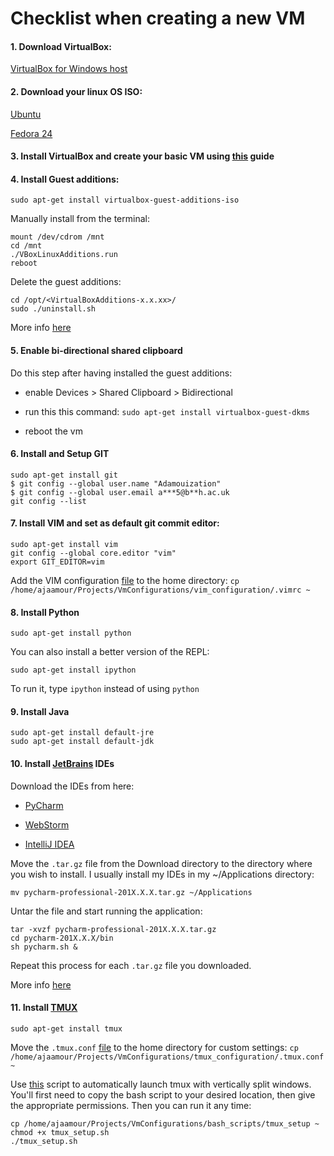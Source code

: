 # Checklist when creating a new VM

#### 1. Download VirtualBox:
[VirtualBox for Windows host](https://www.virtualbox.org/wiki/Downloads)


#### 2. Download your linux OS ISO:
[Ubuntu](https://www.ubuntu.com/download/desktop)

[Fedora 24](http://www.tejasbarot.com/2016/06/22/download-fedora-24-final-cd-dvd-iso-32-bit-x86_64/)


#### 3. Install VirtualBox and create your basic VM using [this](https://www.wikihow.com/Install-Ubuntu-on-VirtualBox) guide


#### 4. Install Guest additions:

`sudo apt-get install virtualbox-guest-additions-iso`

Manually install from the terminal:

```
mount /dev/cdrom /mnt
cd /mnt
./VBoxLinuxAdditions.run
reboot
```

Delete the guest additions:

```
cd /opt/<VirtualBoxAdditions-x.x.xx>/
sudo ./uninstall.sh
```

More info [here](https://askubuntu.com/a/22745)


#### 5. Enable bi-directional shared clipboard

Do this step after having installed the guest additions:

* enable Devices > Shared Clipboard > Bidirectional

* run this this command: `sudo apt-get install virtualbox-guest-dkms`

* reboot the vm


#### 6. Install and Setup **GIT**

```
sudo apt-get install git
$ git config --global user.name "Adamouization"
$ git config --global user.email a***5@b**h.ac.uk
git config --list
```


#### 7. Install VIM and set as default git commit editor:

```
sudo apt-get install vim
git config --global core.editor "vim"
export GIT_EDITOR=vim
```

Add the VIM configuration [file](https://github.com/Adamouization/vm-configurations/blob/master/vim_configuration/.vimrc) to the home directory: `cp /home/ajaamour/Projects/VmConfigurations/vim_configuration/.vimrc ~`


#### 8. Install Python

`sudo apt-get install python`

You can also install a better version of the REPL:

`sudo apt-get install ipython`

To run it, type `ipython` instead of using `python`


#### 9. Install Java

```
sudo apt-get install default-jre
sudo apt-get install default-jdk
```


#### 10. Install [JetBrains](https://www.jetbrains.com/) IDEs

Download the IDEs from here:

* [PyCharm](https://www.jetbrains.com/pycharm/download/#section=linux)

* [WebStorm](https://www.jetbrains.com/webstorm/download/#section=linux)

* [IntelliJ IDEA](https://www.jetbrains.com/idea/download/#section=linux)

Move the `.tar.gz` file from the Download directory to the directory where you wish to install. I usually install my IDEs in my ~/Applications directory:

`mv pycharm-professional-201X.X.X.tar.gz ~/Applications`

Untar the file and start running the application:

```
tar -xvzf pycharm-professional-201X.X.X.tar.gz
cd pycharm-201X.X.X/bin
sh pycharm.sh &
```

Repeat this process for each `.tar.gz` file you downloaded.

More info [here](https://www.lifewire.com/how-to-install-the-pycharm-python-ide-in-linux-4091033)


#### 11. Install [TMUX](https://github.com/tmux/tmux/wiki)

`sudo apt-get install tmux`

Move the `.tmux.conf` [file](https://github.com/Adamouization/vm-configurations/blob/master/tmux_configuration/tmux.conf) to the home directory for custom settings: `cp /home/ajaamour/Projects/VmConfigurations/tmux_configuration/.tmux.conf ~`

Use [this]() script to automatically launch tmux with vertically split windows. You'll first need to copy the bash script to your desired location, then give the appropriate permissions. Then you can run it any time:

```
cp /home/ajaamour/Projects/VmConfigurations/bash_scripts/tmux_setup ~
chmod +x tmux_setup.sh
./tmux_setup.sh
```
